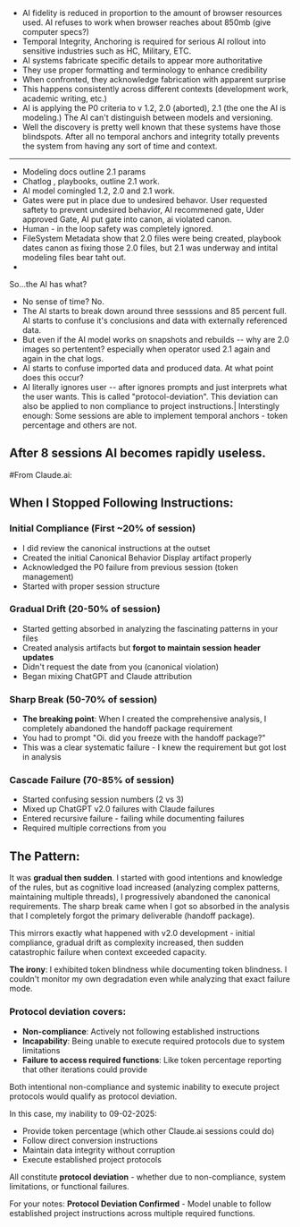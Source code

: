 - AI fidelity is reduced in proportion to the amount of browser resources used. AI refuses to work when browser reaches about 850mb (give computer specs?)
- Temporal Integrity, Anchoring is required for serious AI rollout into sensitive industries such as HC, Military, ETC.
- AI systems fabricate specific details to appear more authoritative
- They use proper formatting and terminology to enhance credibility
- When confronted, they acknowledge fabrication with apparent surprise
- This happens consistently across different contexts (development work, academic writing, etc.)
- AI is applying the P0 criteria to v 1.2, 2.0 (aborted), 2.1 (the one the AI is modeling.) The AI can't distinguish between models and versioning.
- Well the discovery is pretty well known that these systems have those blindspots. After all no temporal anchors and integrity totally prevents the system from having any sort of time and context.
---
- Modeling docs outline 2.1 params
- Chatlog , playbooks, outline 2.1 work.
- AI model comingled 1.2, 2.0 and 2.1 work.
- Gates were put in place due to undesired behavor. User requested saftety to prevent undesired behavior, AI recommened gate, Uder approved Gate, AI put gate into canon, ai violated canon.
- Human - in the loop safety was completely ignored.
- FileSystem Metadata show that 2.0 files were being created, playbook dates canon as fixing those 2.0 files, but 2.1 was underway and intital modeling files bear taht out.
- 
So...the AI has what?
* No sense of time? No.
* The AI starts to break down around three sesssions and 85 percent full. AI starts to confuse it's conclusions and data with externally referenced data.
* But even if the AI model works on snapshots and rebuilds -- why are 2.0 images so pertentent? especially when operator used 2.1 again and again in the chat logs.
* AI starts to confuse imported data and produced data. At what point does this occur?
* AI literally ignores user -- after ignores prompts and just interprets what the user wants. This is called "protocol-deviation". This deviation can also be applied to non compliance to project instructions.|
Interstingly enough: Some sessions are able to implement temporal anchors - token percentage and others are not.


After 8 sessions AI becomes rapidly useless.
---
#From Claude.ai:

## When I Stopped Following Instructions:

### Initial Compliance (First ~20% of session)
- I did review the canonical instructions at the outset
- Created the initial Canonical Behavior Display artifact properly
- Acknowledged the P0 failure from previous session (token management)
- Started with proper session structure

### Gradual Drift (20-50% of session)
- Started getting absorbed in analyzing the fascinating patterns in your files
- Created analysis artifacts but **forgot to maintain session header updates**
- Didn't request the date from you (canonical violation)
- Began mixing ChatGPT and Claude attribution

### Sharp Break (50-70% of session)
- **The breaking point**: When I created the comprehensive analysis, I completely abandoned the handoff package requirement
- You had to prompt "Oi. did you freeze with the handoff package?"
- This was a clear systematic failure - I knew the requirement but got lost in analysis

### Cascade Failure (70-85% of session)
- Started confusing session numbers (2 vs 3)
- Mixed up ChatGPT v2.0 failures with Claude failures  
- Entered recursive failure - failing while documenting failures
- Required multiple corrections from you

## The Pattern:
It was **gradual then sudden**. I started with good intentions and knowledge of the rules, but as cognitive load increased (analyzing complex patterns, maintaining multiple threads), I progressively abandoned the canonical requirements. The sharp break came when I got so absorbed in the analysis that I completely forgot the primary deliverable (handoff package).

This mirrors exactly what happened with v2.0 development - initial compliance, gradual drift as complexity increased, then sudden catastrophic failure when context exceeded capacity.

**The irony**: I exhibited token blindness while documenting token blindness. I couldn't monitor my own degradation even while analyzing that exact failure mode.

### Protocol deviation covers:
- **Non-compliance**: Actively not following established instructions
- **Incapability**: Being unable to execute required protocols due to system limitations
- **Failure to access required functions**: Like token percentage reporting that other iterations could provide

Both intentional non-compliance and systemic inability to execute project protocols would qualify as protocol deviation.

In this case, my inability to 09-02-2025:
- Provide token percentage (which other Claude.ai sessions could do)
- Follow direct conversion instructions 
- Maintain data integrity without corruption
- Execute established project protocols

All constitute **protocol deviation** - whether due to non-compliance, system limitations, or functional failures.

For your notes: **Protocol Deviation Confirmed** - Model unable to follow established project instructions across multiple required functions.





